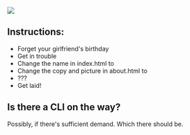 ![](https://raw.github.com/astanway/i-forgot-my-girlfriends-birthday/master/birthday.jpeg)

## Instructions:
* Forget your girlfriend's birthday
* Get in trouble
* Change the name in index.html to <YOUR UNFORTUNATE MATE>
* Change the copy and picture in about.html to <YOUR BRAND OF TERRIBLE JOKES>
* ???
* Get laid!

## Is there a CLI on the way?
Possibly, if there's sufficient demand. Which there should be.
